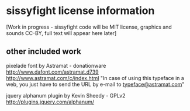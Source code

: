 # sissyfight license information

[Work in progress - sissyfight code will be MIT license, graphics and sounds CC-BY, full text will appear here later]

## other included work

pixelade font by Astramat - donationware
http://www.dafont.com/astramat.d739
http://www.astramat.com/c/index.html
"In case of using this typeface in a web, you just have to send the URL
by e-mail to typeface@astramat.com"

jquery alphanum plugin by Kevin Sheedy - GPLv2
http://plugins.jquery.com/alphanum/
